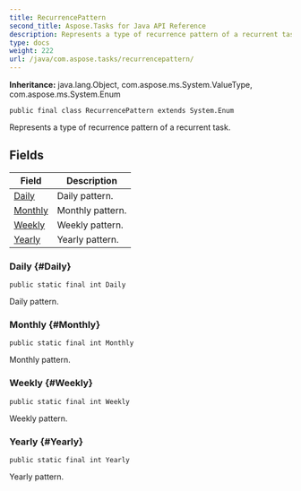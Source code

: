 ```yaml
---
title: RecurrencePattern
second_title: Aspose.Tasks for Java API Reference
description: Represents a type of recurrence pattern of a recurrent task.
type: docs
weight: 222
url: /java/com.aspose.tasks/recurrencepattern/
---
```


**Inheritance:**
java.lang.Object, com.aspose.ms.System.ValueType, com.aspose.ms.System.Enum
```
public final class RecurrencePattern extends System.Enum
```

Represents a type of recurrence pattern of a recurrent task.
## Fields

| Field | Description |
| --- | --- |
| [Daily](#Daily) | Daily pattern. |
| [Monthly](#Monthly) | Monthly pattern. |
| [Weekly](#Weekly) | Weekly pattern. |
| [Yearly](#Yearly) | Yearly pattern. |
### Daily {#Daily}
```
public static final int Daily
```


Daily pattern.

### Monthly {#Monthly}
```
public static final int Monthly
```


Monthly pattern.

### Weekly {#Weekly}
```
public static final int Weekly
```


Weekly pattern.

### Yearly {#Yearly}
```
public static final int Yearly
```


Yearly pattern.

